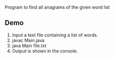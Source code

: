 Program to find all anagrams of the given word list

Demo
----

1. Input a text file containing a list of words.
2. javac Main.java
3. java Main file.txt
4. Output is shown in the console.